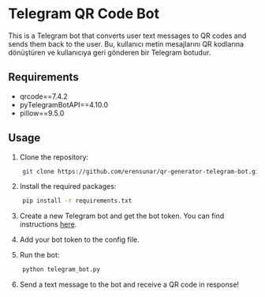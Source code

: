 # Telegram QR Code Bot

This is a Telegram bot that converts user text messages to QR codes and sends them back to the user.
Bu, kullanıcı metin mesajlarını QR kodlarına dönüştüren ve kullanıcıya geri gönderen bir Telegram botudur.

## Requirements

- qrcode==7.4.2
- pyTelegramBotAPI==4.10.0
- pillow==9.5.0

## Usage

1. Clone the repository:
```bash
    git clone https://github.com/erensunar/qr-generator-telegram-bot.git
```
2. Install the required packages:
```bash
    pip install -r requirements.txt
```
3. Create a new Telegram bot and get the bot token. You can find instructions [here](https://core.telegram.org/bots#3-how-do-i-create-a-bot).

4. Add your bot token to the config file.

5. Run the bot:
```bash
    python telegram_bot.py
```
6. Send a text message to the bot and receive a QR code in response!
